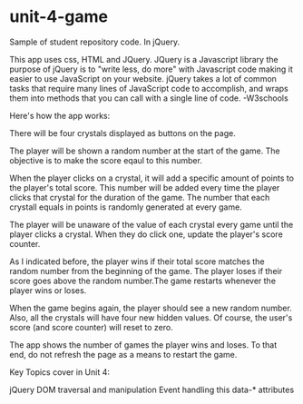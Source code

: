 # unit-4-game

Sample of student repository code. In jQuery.

This app uses css, HTML and JQuery. JQuery is a Javascript library the purpose of jQuery is to "write less, do more" with Javascript code making it easier to use JavaScript on your website. jQuery takes a lot of common tasks that require many lines of JavaScript code to accomplish, and wraps them into methods that you can call with a single line of code. -W3schools


Here's how the app works:


There will be four crystals displayed as buttons on the page.

The player will be shown a random number at the start of the game. The objective is to make the score eqaul to this number.

When the player clicks on a crystal, it will add a specific amount of points to the player's total score. This number will be added every time the player clicks that crystal for the duration of the game. The number that each crystall equals in points is randomly generated at every game.

The player will be unaware of the value of each crystal every game until the player clicks a crystal.
When they do click one, update the player's score counter.

As I indicated before, the player wins if their total score matches the random number from the beginning of the game. The player loses if their score goes above the random number.The game restarts whenever the player wins or loses.

When the game begins again, the player should see a new random number. Also, all the crystals will have four new hidden values. Of course, the user's score (and score counter) will reset to zero.


The app shows the number of games the player wins and loses. To that end, do not refresh the page as a means to restart the game.


Key Topics cover in Unit 4:

jQuery
DOM traversal and manipulation
Event handling
this
data-* attributes
